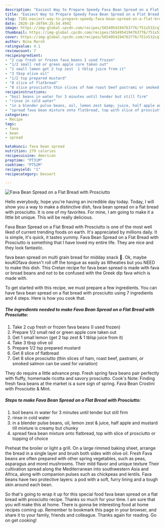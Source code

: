 ```yaml
---
description: "Easiest Way to Prepare Speedy Fava Bean Spread on a Flat Bread with Prosciutto"
title: "Easiest Way to Prepare Speedy Fava Bean Spread on a Flat Bread with Prosciutto"
slug: 7101-easiest-way-to-prepare-speedy-fava-bean-spread-on-a-flat-bread-with-prosciutto
date: 2020-10-26T04:35:54.494Z
image: https://img-global.cpcdn.com/recipes/5654954194763776/751x532cq70/fava-bean-spread-on-a-flat-bread-with-prosciutto-recipe-main-photo.jpg
thumbnail: https://img-global.cpcdn.com/recipes/5654954194763776/751x532cq70/fava-bean-spread-on-a-flat-bread-with-prosciutto-recipe-main-photo.jpg
cover: https://img-global.cpcdn.com/recipes/5654954194763776/751x532cq70/fava-bean-spread-on-a-flat-bread-with-prosciutto-recipe-main-photo.jpg
author: Nina Marsh
ratingvalue: 4.1
reviewcount: 7
recipeingredient:
- "2 cup fresh or frozen fava beans I used frozen"
- "1/2 small red or green apple core taken out"
- "1 small lemon get 2 tsp zest  1 tblsp juice from it"
- "3 tbsp olive oil"
- "1/2 tsp prepared mustard"
- "8 slice of flatbread"
- "8 slice prosciutto thin slices of ham roast beef pastrami or smoked salmon can be used for variation"
recipeinstructions:
- "boil beans in water for 3 minutes until tender but still firm"
- "rinse in cold water"
- "in a blender pulse beans, oil, lemon zest &amp; juice, half apple and mustard till mixture is creamy but chunky"
- "spread fava bean mixture onto flatbread, top with slice of prosciutto or topping of choice"
categories:
- Recipe
tags:
- fava
- bean
- spread

katakunci: fava bean spread 
nutrition: 279 calories
recipecuisine: American
preptime: "PT31M"
cooktime: "PT52M"
recipeyield: "1"
recipecategory: Dessert

---
```



![Fava Bean Spread on a Flat Bread with Prosciutto](https://img-global.cpcdn.com/recipes/5654954194763776/751x532cq70/fava-bean-spread-on-a-flat-bread-with-prosciutto-recipe-main-photo.jpg)

Hello everybody, hope you're having an incredible day today. Today, I will show you a way to make a distinctive dish, fava bean spread on a flat bread with prosciutto. It is one of my favorites. For mine, I am going to make it a little bit unique. This will be really delicious.

Fava Bean Spread on a Flat Bread with Prosciutto is one of the most well liked of current trending foods on earth. It's appreciated by millions daily. It is simple, it's quick, it tastes yummy. Fava Bean Spread on a Flat Bread with Prosciutto is something that I have loved my entire life. They are nice and they look fantastic.

fava bean spread on multi grain bread for midday snack 🙂. Ok, maybe kouKOfava doesn&#39;t roll off the tongue as easily as Wheaties but you NEED to make this dish. This Cretan recipe for fava bean spread is made with fava or broad beans and not to be confused with the Greek dip fava which is made with.


To get started with this recipe, we must prepare a few ingredients. You can have fava bean spread on a flat bread with prosciutto using 7 ingredients and 4 steps. Here is how you cook that.

<!--inarticleads1-->

##### The ingredients needed to make Fava Bean Spread on a Flat Bread with Prosciutto:

1. Take 2 cup fresh or frozen fava beans (I used frozen)
1. Prepare 1/2 small red or green apple core taken out
1. Get 1 small lemon (get 2 tsp zest &amp; 1 tblsp juice from it)
1. Take 3 tbsp olive oil
1. Prepare 1/2 tsp prepared mustard
1. Get 8 slice of flatbread
1. Get 8 slice prosciutto (thin slices of ham, roast beef, pastrami, or smoked salmon can be used for variation)


They do require a little advance prep. Fresh spring fava beans pair perfectly with fluffy, homemade ricotta and savory prosciutto. Cook&#39;s Note: Finding fresh fava beans at the market is a sure sign of spring. Fava Bean Crostini with Prosciutto &amp; Mint. 

<!--inarticleads2-->

##### Steps to make Fava Bean Spread on a Flat Bread with Prosciutto:

1. boil beans in water for 3 minutes until tender but still firm
1. rinse in cold water
1. in a blender pulse beans, oil, lemon zest &amp; juice, half apple and mustard till mixture is creamy but chunky
1. spread fava bean mixture onto flatbread, top with slice of prosciutto or topping of choice


Preheat the broiler or light a grill. On a large rimmed baking sheet, arrange the bread in a single layer and brush both sides with olive oil. Fresh Fava beans are often prepared with other spring vegetables, such as peas, asparagus and morel mushrooms. Their mild flavor and unique texture Their cultivation spread along the Mediterranean into southwestern Asia and Africa, along with companion pulses such as chickpeas and lentils. Fava beans have two protective layers: a pod with a soft, furry lining and a tough skin around each bean. 

So that's going to wrap it up for this special food fava bean spread on a flat bread with prosciutto recipe. Thanks so much for your time. I am sure that you will make this at home. There is gonna be interesting food at home recipes coming up. Remember to bookmark this page in your browser, and share it to your family, friends and colleague. Thanks again for reading. Go on get cooking!
